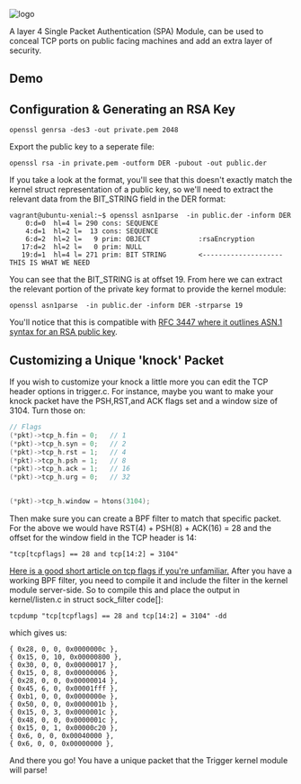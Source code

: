 ![logo](https://github.com/landhb/Trigger/blob/master/img/logo.PNG?raw=true)

A layer 4 Single Packet Authentication (SPA) Module, can be used to conceal TCP ports on public facing machines and add an extra layer of security.

## Demo

## Configuration & Generating an RSA Key

```
openssl genrsa -des3 -out private.pem 2048
```

Export the public key to a seperate file:

```
openssl rsa -in private.pem -outform DER -pubout -out public.der
```

If you take a look at the format, you'll see that this doesn't exactly match the kernel struct representation of a public key, so we'll need to extract the relevant data from the BIT_STRING field in the DER format:

```
vagrant@ubuntu-xenial:~$ openssl asn1parse  -in public.der -inform DER
    0:d=0  hl=4 l= 290 cons: SEQUENCE
    4:d=1  hl=2 l=  13 cons: SEQUENCE
    6:d=2  hl=2 l=   9 prim: OBJECT            :rsaEncryption
   17:d=2  hl=2 l=   0 prim: NULL
   19:d=1  hl=4 l= 271 prim: BIT STRING        <-------------------- THIS IS WHAT WE NEED
```

You can see that the BIT_STRING is at offset 19. From here we can extract the relevant portion of the private key format to provide the kernel module:

```
openssl asn1parse  -in public.der -inform DER -strparse 19
```

You'll notice that this is compatible with [RFC 3447 where it outlines ASN.1 syntax for an RSA public key]("https://tools.ietf.org/html/rfc3447#page-44").

## Customizing a Unique 'knock' Packet

If you wish to customize your knock a little more you can edit the TCP header options in trigger.c. For instance, maybe you want to make your knock packet have the PSH,RST,and ACK flags set and a window size of 3104. Turn those on:

```c
// Flags
(*pkt)->tcp_h.fin = 0;   // 1
(*pkt)->tcp_h.syn = 0;   // 2
(*pkt)->tcp_h.rst = 1;   // 4
(*pkt)->tcp_h.psh = 1;   // 8
(*pkt)->tcp_h.ack = 1;   // 16
(*pkt)->tcp_h.urg = 0;   // 32


(*pkt)->tcp_h.window = htons(3104);
```

Then make sure you can create a BPF filter to match that specific packet. For the above we would have RST(4) + PSH(8) + ACK(16) = 28 and the offset for the window field in the TCP header is 14:

```
"tcp[tcpflags] == 28 and tcp[14:2] = 3104"
```

[Here is a good short article on tcp flags if you're unfamiliar.](https://danielmiessler.com/study/tcpflags/) After you have a working BPF filter, you need to compile it and include the filter in the kernel module server-side. So to compile this and place the output in kernel/listen.c in struct sock_filter code[]:

```
tcpdump "tcp[tcpflags] == 28 and tcp[14:2] = 3104" -dd
```

which gives us:

```
{ 0x28, 0, 0, 0x0000000c },
{ 0x15, 0, 10, 0x00000800 },
{ 0x30, 0, 0, 0x00000017 },
{ 0x15, 0, 8, 0x00000006 },
{ 0x28, 0, 0, 0x00000014 },
{ 0x45, 6, 0, 0x00001fff },
{ 0xb1, 0, 0, 0x0000000e },
{ 0x50, 0, 0, 0x0000001b },
{ 0x15, 0, 3, 0x0000001c },
{ 0x48, 0, 0, 0x0000001c },
{ 0x15, 0, 1, 0x00000c20 },
{ 0x6, 0, 0, 0x00040000 },
{ 0x6, 0, 0, 0x00000000 },
```

And there you go! You have a unique packet that the Trigger kernel module will parse!
